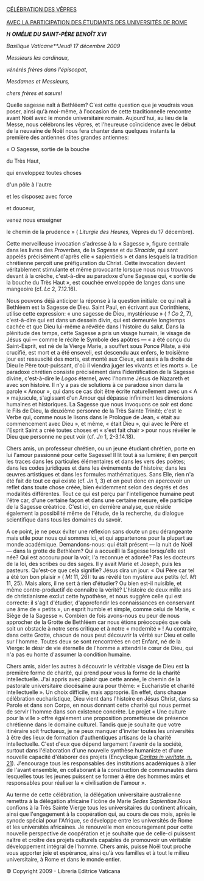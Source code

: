 [CÉLÉBRATION DES VÊPRES \
\
AVEC LA PARTICIPATION DES ÉTUDIANTS DES UNIVERSITÉS DE ROME](http://www.vatican.va/news_services/liturgy/libretti/2009/20091217.pdf)

***H*** ***OMÉLIE DU SAINT-PÈRE BENOÎT XVI***

*Basilique Vaticane**Jeudi 17 décembre 2009*

*Messieurs les cardinaux,*

*vénérés frères dans l'épiscopat,*

*Mesdames et Messieurs,*

*chers frères et sœurs!*

Quelle sagesse naît à Bethléem? C'est cette question que je voudrais vous poser, ainsi qu'à moi-même, à l'occasion de cette traditionnelle rencontre avant Noël avec le monde universitaire romain. Aujourd'hui, au lieu de la Messe, nous célébrons les vêpres, et l'heureuse coïncidence avec le début de la neuvaine de Noël nous fera chanter dans quelques instants la première des antiennes dites grandes antiennes:

« O Sagesse, sortie de la bouche

du Très Haut,

qui enveloppez toutes choses

d'un pôle à l'autre

et les disposez avec force

et douceur,

venez nous enseigner

le chemin de la prudence » ( *Liturgie des Heures,* Vêpres du 17 décembre).

Cette merveilleuse invocation s'adresse à la « Sagesse », figure centrale dans les livres des *Proverbes,* de la *Sagesse* et du *Siracide*, qui sont appelés précisément d'après elle « sapientiels » et dans lesquels la tradition chrétienne perçoit une préfiguration du Christ. Cette invocation devient véritablement stimulante et même provocante lorsque nous nous trouvons devant à la crèche, c'est-à-dire au paradoxe d'une Sagesse qui, « sortie de la bouche du Très Haut », est couchée enveloppée de langes dans une mangeoire (cf. *Lc* 2, 7.12.16).

Nous pouvons déjà anticiper la réponse à la question initiale: ce qui naît à Bethléem est la Sagesse de Dieu. Saint Paul, en écrivant aux Corinthiens, utilise cette expression: « une sagesse de Dieu, mystérieuse » ( *1 Co* 2, 7), c'est-à-dire qui est dans un dessein divin, qui est demeurée longtemps cachée et que Dieu lui-même a révélée dans l'histoire du salut. Dans la plénitude des temps, cette Sagesse a pris un visage humain, le visage de Jésus qui — comme le récite le Symbole des apôtres — « a été conçu du Saint-Esprit, est né de la Vierge Marie, a souffert sous Ponce Pilate, a été crucifié, est mort et a été enseveli, est descendu aux enfers, le troisième jour est ressuscité des morts, est monté aux Cieux, est assis à la droite de Dieu le Père tout-puissant, d'où il viendra juger les vivants et les morts ». Le paradoxe chrétien consiste précisément dans l'identification de la Sagesse divine, c'est-à-dire le *Logos* éternel, avec l'homme Jésus de Nazareth et avec son histoire. Il n'y a pas de solutions à ce paradoxe sinon dans la parole « Amour », qui dans ce cas doit être écrite naturellement avec un « A » majuscule, s'agissant d'un Amour qui dépasse infiniment les dimensions humaines et historiques. La Sagesse que nous invoquons ce soir est donc le Fils de Dieu, la deuxième personne de la Très Sainte Trinité; c'est le Verbe qui, comme nous le lisons dans le Prologue de Jean, « était au commencement avec Dieu », et même, « était Dieu », qui avec le Père et l'Esprit Saint a créé toutes choses et « s'est fait chair » pour nous révéler le Dieu que personne ne peut voir (cf. *Jn* 1, 2-3.14.18).

Chers amis, un professeur chrétien, ou un jeune étudiant chrétien, porte en lui l'amour passionné pour cette Sagesse! Il lit tout à sa lumière; il en perçoit les traces dans les particules élémentaires et dans les vers des poètes; dans les codes juridiques et dans les événements de l'histoire; dans les œuvres artistiques et dans les formules mathématiques. Sans Elle, rien n'a été fait de tout ce qui existe (cf. *Jn* 1, 3) et on peut donc en apercevoir un reflet dans toute chose créée, bien évidemment selon des degrés et des modalités différentes. Tout ce qui est perçu par l'intelligence humaine peut l'être car, d'une certaine façon et dans une certaine mesure, elle participe de la Sagesse créatrice. C'est ici, en dernière analyse, que réside également la possibilité même de l'étude, de la recherche, du dialogue scientifique dans tous les domaines du savoir.

A ce point, je ne peux éviter une réflexion sans doute un peu dérangeante mais utile pour nous qui sommes ici, et qui appartenons pour la plupart au monde académique. Demandons-nous: qui était présent — la nuit de Noël — dans la grotte de Bethléem? Qui a accueilli la Sagesse lorsqu'elle est née? Qui est accouru pour la voir, l'a reconnue et adorée? Pas les docteurs de la loi, des scribes ou des sages. Il y avait Marie et Joseph, puis les pasteurs. Qu'est-ce que cela signifie? Jésus dira un jour: « Oui Père car tel a été ton bon plaisir » ( *Mt* 11, 26): tu as révélé ton mystère aux petits (cf. *Mt* 11, 25). Mais alors, il ne sert à rien d'étudier? Ou bien est-il nuisible, et même contre-productif de connaître la vérité? L'histoire de deux mille ans de christianisme exclut cette hypothèse, et nous suggère celle qui est correcte: il s'agit d'étudier, d'approfondir les connaissances en conservant une âme de « petits », un esprit humble et simple, comme celui de Marie, « Siège de la Sagesse ». Combien de fois avons-nous eu peur de nous approcher de la Grotte de Bethléem car nous étions préoccupés que cela soit un obstacle à notre sens critique et à notre « modernité » ! Au contraire, dans cette Grotte, chacun de nous peut découvrir la vérité sur Dieu et celle sur l'homme. Toutes deux se sont rencontrées en cet Enfant, né de la Vierge: le désir de vie éternelle de l'homme a attendri le cœur de Dieu, qui n'a pas eu honte d'assumer la condition humaine.

Chers amis, aider les autres à découvrir le véritable visage de Dieu est la première forme de charité, qui prend pour vous la forme de la charité intellectuelle. J'ai appris avec plaisir que cette année, le chemin de la pastorale universitaire diocésaine aura pour thème: « Eucharistie et charité intellectuelle ». Un choix difficile, mais approprié. En effet, dans chaque célébration eucharistique, Dieu vient dans l'histoire en Jésus Christ, dans sa Parole et dans son Corps, en nous donnant cette charité qui nous permet de servir l'homme dans son existence concrète. Le projet « Une culture pour la ville » offre également une proposition prometteuse de présence chrétienne dans le domaine culturel. Tandis que je souhaite que votre itinéraire soit fructueux, je ne peux manquer d'inviter toutes les universités à être des lieux de formation d'authentiques artisans de la charité intellectuelle. C'est d'eux que dépend largement l'avenir de la société, surtout dans l'élaboration d'une nouvelle synthèse humaniste et d'une nouvelle capacité d'élaborer des projets (Encyclique [*Caritas in veritate*, n. 21](/content/benedict-xvi/fr/encyclicals/documents/hf_ben-xvi_enc_20090629_caritas-in-veritate.html#21.)). J'encourage tous les responsables des institutions académiques à aller de l'avant ensemble, en collaborant à la construction de communautés dans lesquelles tous les jeunes puissent se former à être des hommes mûrs et responsables pour réaliser la « civilisation de l'amour ».

Au terme de cette célébration, la délégation universitaire australienne remettra à la délégation africaine l'icône de Marie *Sedes Sapientiae*.Nous confions à la Très Sainte Vierge tous les universitaires du continent africain, ainsi que l'engagement à la coopération qui, au cours de ces mois, après le synode spécial pour l'Afrique, se développe entre les universités de Rome et les universités africaines. Je renouvelle mon encouragement pour cette nouvelle perspective de coopération et je souhaite que de celle-ci puissent naître et croître des projets culturels capables de promouvoir un véritable développement intégral de l'homme. Chers amis, puisse Noël tout proche vous apporter joie et espérance, ainsi qu'à vos familles et à tout le milieu universitaire, à Rome et dans le monde entier.

© Copyright 2009 - Libreria Editrice Vaticana